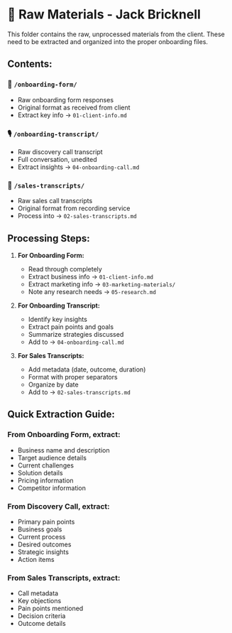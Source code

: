 # 📁 Raw Materials - Jack Bricknell

This folder contains the raw, unprocessed materials from the client. These need to be extracted and organized into the proper onboarding files.

## Contents:

### 📝 `/onboarding-form/`
- Raw onboarding form responses
- Original format as received from client
- Extract key info → `01-client-info.md`

### 🎙️ `/onboarding-transcript/`
- Raw discovery call transcript
- Full conversation, unedited
- Extract insights → `04-onboarding-call.md`

### 💬 `/sales-transcripts/`
- Raw sales call transcripts
- Original format from recording service
- Process into → `02-sales-transcripts.md`

## Processing Steps:

1. **For Onboarding Form:**
   - Read through completely
   - Extract business info → `01-client-info.md`
   - Extract marketing info → `03-marketing-materials/`
   - Note any research needs → `05-research.md`

2. **For Onboarding Transcript:**
   - Identify key insights
   - Extract pain points and goals
   - Summarize strategies discussed
   - Add to → `04-onboarding-call.md`

3. **For Sales Transcripts:**
   - Add metadata (date, outcome, duration)
   - Format with proper separators
   - Organize by date
   - Add to → `02-sales-transcripts.md`

## Quick Extraction Guide:

### From Onboarding Form, extract:
- Business name and description
- Target audience details
- Current challenges
- Solution details
- Pricing information
- Competitor information

### From Discovery Call, extract:
- Primary pain points
- Business goals
- Current process
- Desired outcomes
- Strategic insights
- Action items

### From Sales Transcripts, extract:
- Call metadata
- Key objections
- Pain points mentioned
- Decision criteria
- Outcome details